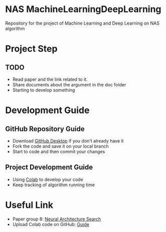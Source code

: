 # NAS MachineLearningDeepLearning
Repository for the project of Machine Learning and Deep Learning on NAS algorithm

# Project Step
## TODO
- Read paper and the link related to it.
- Share documents about the argument in the doc folder
- Starting to develop something

# Development Guide
## GitHub Repository Guide
- Download [GitHub Desktop](https://desktop.github.com/) if you don't already have it
- Fork the code and save it on your local branch
- Start to code and then commit your changes
## Project Development Guide
- Using [Colab](https://colab.research.google.com/) to develop your code
- Keep tracking of algorithm running time

# Useful Link
- Paper group 8: [Neural Architecture Search](doc/paper.pdf)
- Upload Colab code on GitHub: [Guide](https://bebi103a.github.io/lessons/02/git_with_colab.html#:~:text=After%20you%20have%20made%20changes,be%20pushed%20to%20your%20repository.)


